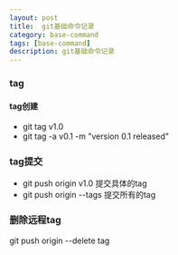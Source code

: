 ```yaml
---
layout: post
title:  git基础命令记录
category: base-command
tags: [base-command]
description: git基础命令记录
---
```


### tag
#### tag创建
- git tag v1.0
- git tag -a v0.1 -m "version 0.1 released"

### tag提交

- git push origin v1.0   提交具体的tag
- git push origin --tags   提交所有的tag
    
### 删除远程tag

git push origin --delete tag <tagname>
